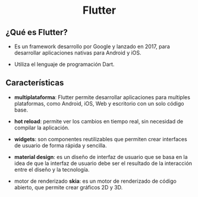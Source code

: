 <center><h1>Flutter</h1></center>

## ¿Qué es Flutter?

- Es un framework desarrollo por Google y lanzado en 2017, para desarrollar aplicaciones nativas para Android y iOS.

- Utiliza el lenguaje de programación Dart.

## Características

- **multiplataforma**: Flutter permite desarrollar aplicaciones para multiples plataformas, como Android, iOS, Web y escritorio con un solo código base.

- **hot reload**: permite ver los cambios en tiempo real, sin necesidad de compilar la aplicación.

- **widgets**: son componentes reutilizables que permiten crear interfaces de usuario de forma rápida y sencilla.

- **material design**: es un diseño de interfaz de usuario que se basa en la idea de que la interfaz de usuario debe ser el resultado de la interacción entre el diseño y la tecnología.

- motor de renderizado **skia**: es un motor de renderizado de código abierto, que permite crear gráficos 2D y 3D.
